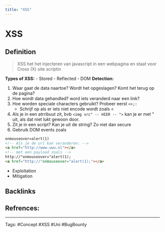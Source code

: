 ```yaml
---
title: "XSS"
---
```


# XSS
## Definition
>XSS het het injecteren van javascript in een webpagina en staat voor Cross (X) site scriptin

**Types of XSS:**
	-   Stored
	-   Reflected
	-   DOM
**Detection:**
1. Waar gaat de data naartoe? Wordt het opgeslagen? Komt het terug op de pagina?
2. Hoe wordt data gehandled? word iets veranderd naar een link?
3. Hoe worden speciale characters gebruikt? Probeer eerst `<>;:` 
	- Schrijf op als er iets niet encode wordt zoals <
4. Als je in een atrribuut zit, bvb `<img src" -- HIER -- ">`  kan je er met " uit, als dat niet lukt gewoon door. 
5. Zit je in een script? Kan je uit de string? Zo niet dan secure
6. Gebruik DOM events zoals 
```html
onmouseover=alert(1)
<!-- Als je de url kan veranderen: -->
<a href="http://www.uwu.nl"></a>
<!-- met een payload zoals -->
http://"onmouseover="alert(1);
<a href="http://"onmouseover="alert(1);"></a>
```

- Exploitation
- Mitigation


## Backlinks

## Refrences:

---
Tags: #Concept #XSS #Uni #BugBounty 